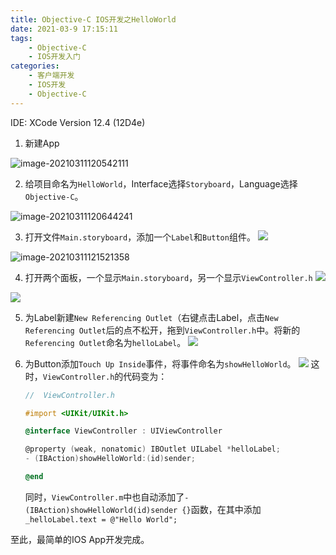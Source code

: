 ```yaml
---
title: Objective-C IOS开发之HelloWorld
date: 2021-03-9 17:15:11
tags:
    - Objective-C
    - IOS开发入门
categories:
    - 客户端开发
    - IOS开发
    - Objective-C
---
```

IDE: XCode Version 12.4 (12D4e)
<!--more-->
1. 新建App

![image-20210311120542111](https://tva1.sinaimg.cn/large/008eGmZEgy1gofu3u9dcoj314y0ten0w.jpg)



2. 给项目命名为`HelloWorld`，Interface选择`Storyboard`，Language选择`Objective-C`。

![image-20210311120644241](https://tva1.sinaimg.cn/large/008eGmZEgy1gofu4wmsj2j314u0t6424.jpg)

3. 打开文件`Main.storyboard`，添加一个`Label`和`Button`组件。
   ![](https://tva1.sinaimg.cn/large/008eGmZEgy1gofubs0rgnj31iw0u0e02.jpg)

![image-20210311121521358](https://tva1.sinaimg.cn/large/008eGmZEgy1gofudvnpftj312u0u0tcs.jpg)

4. 打开两个面板，一个显示`Main.storyboard`，另一个显示`ViewController.h`
   ![](https://tva1.sinaimg.cn/large/008eGmZEgy1gofugj8ui9j31iq0fsdk5.jpg)
   
   

![](https://tva1.sinaimg.cn/large/008eGmZEgy1gofuiw4hgvj31hx0u07i1.jpg)

5. 为Label新建`New Referencing Outlet`（右键点击Label，点击`New Referencing Outlet`后的点不松开，拖到`ViewController.h`中。将新的`Referencing Outlet`命名为`helloLabel`。
   ![](https://tva1.sinaimg.cn/large/008eGmZEgy1gofukdlay3j31gt0u0h9a.jpg)

6. 为Button添加`Touch Up Inside`事件，将事件命名为`showHelloWorld`。
   ![](https://tva1.sinaimg.cn/large/008eGmZEgy1gog2epczyxj30wg0u0h1n.jpg)
   这时，`ViewController.h`的代码变为：
   
   ```objective-c
   //  ViewController.h
   
   #import <UIKit/UIKit.h>
   
   @interface ViewController : UIViewController
   
   @property (weak, nonatomic) IBOutlet UILabel *helloLabel;
   - (IBAction)showHelloWorld:(id)sender;
   
   @end
   ```
   同时，`ViewController.m`中也自动添加了`- (IBAction)showHelloWorld(id)sender {}`函数，在其中添加`_helloLabel.text = @"Hello World";`

至此，最简单的IOS App开发完成。



